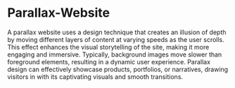 # Parallax-Website
A parallax website uses a design technique that creates an illusion of depth by moving different layers of content at varying speeds as the user scrolls. This effect enhances the visual storytelling of the site, making it more engaging and immersive. Typically, background images move slower than foreground elements, resulting in a dynamic user experience. Parallax design can effectively showcase products, portfolios, or narratives, drawing visitors in with its captivating visuals and smooth transitions.
